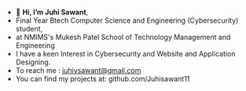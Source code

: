 - 👋 **Hi, I’m Juhi Sawant**,
- Final Year Btech Computer Science and Engineering (Cybersecurity) student,
- at NMIMS's Mukesh Patel School of Technology Management and Engineering
- I have a keen Interest in Cybersecurity and Website and Application Designing.
- To reach me : juhivsawant@gmail.com
- You can find my projects at: github.com/Juhisawant11
  

<!---
Juhisawant11/Juhisawant11 is a ✨ special ✨ repository because its `README.md` (this file) appears on your GitHub profile.
You can click the Preview link to take a look at your changes.
--->
